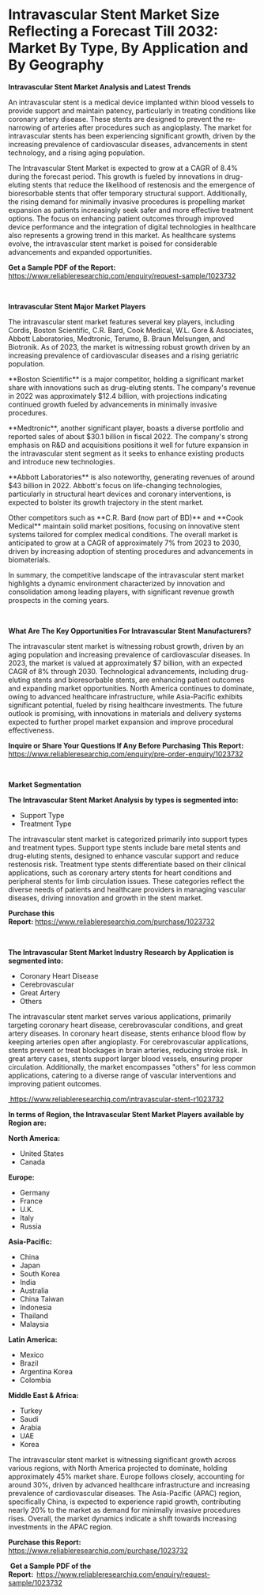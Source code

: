 <p><h1>Intravascular Stent Market Size Reflecting a Forecast Till 2032: Market By Type, By Application and By Geography</h1></p><p><strong>Intravascular Stent Market Analysis and Latest Trends</strong></p>
<p><p>An intravascular stent is a medical device implanted within blood vessels to provide support and maintain patency, particularly in treating conditions like coronary artery disease. These stents are designed to prevent the re-narrowing of arteries after procedures such as angioplasty. The market for intravascular stents has been experiencing significant growth, driven by the increasing prevalence of cardiovascular diseases, advancements in stent technology, and a rising aging population.</p><p>The Intravascular Stent Market is expected to grow at a CAGR of 8.4% during the forecast period. This growth is fueled by innovations in drug-eluting stents that reduce the likelihood of restenosis and the emergence of bioresorbable stents that offer temporary structural support. Additionally, the rising demand for minimally invasive procedures is propelling market expansion as patients increasingly seek safer and more effective treatment options. The focus on enhancing patient outcomes through improved device performance and the integration of digital technologies in healthcare also represents a growing trend in this market. As healthcare systems evolve, the intravascular stent market is poised for considerable advancements and expanded opportunities.</p></p>
<p><strong>Get a Sample PDF of the Report:&nbsp;</strong> <a href="https://www.reliableresearchiq.com/enquiry/request-sample/1023732?utm_campaign=3078&utm_medium=2&utm_source=Github&utm_content=ia&utm_term=16042025&utm_id=intravascular-stent">https://www.reliableresearchiq.com/enquiry/request-sample/1023732</a></p>
<p>&nbsp;</p>
<p><strong>Intravascular Stent Major Market Players</strong></p>
<p><p>The intravascular stent market features several key players, including Cordis, Boston Scientific, C.R. Bard, Cook Medical, W.L. Gore & Associates, Abbott Laboratories, Medtronic, Terumo, B. Braun Melsungen, and Biotronik. As of 2023, the market is witnessing robust growth driven by an increasing prevalence of cardiovascular diseases and a rising geriatric population.</p><p>**Boston Scientific** is a major competitor, holding a significant market share with innovations such as drug-eluting stents. The company's revenue in 2022 was approximately $12.4 billion, with projections indicating continued growth fueled by advancements in minimally invasive procedures.</p><p>**Medtronic**, another significant player, boasts a diverse portfolio and reported sales of about $30.1 billion in fiscal 2022. The company's strong emphasis on R&D and acquisitions positions it well for future expansion in the intravascular stent segment as it seeks to enhance existing products and introduce new technologies.</p><p>**Abbott Laboratories** is also noteworthy, generating revenues of around $43 billion in 2022. Abbott's focus on life-changing technologies, particularly in structural heart devices and coronary interventions, is expected to bolster its growth trajectory in the stent market.</p><p>Other competitors such as **C.R. Bard (now part of BD)** and **Cook Medical** maintain solid market positions, focusing on innovative stent systems tailored for complex medical conditions. The overall market is anticipated to grow at a CAGR of approximately 7% from 2023 to 2030, driven by increasing adoption of stenting procedures and advancements in biomaterials.</p><p>In summary, the competitive landscape of the intravascular stent market highlights a dynamic environment characterized by innovation and consolidation among leading players, with significant revenue growth prospects in the coming years.</p></p>
<p>&nbsp;</p>
<p><strong>What Are The Key Opportunities For Intravascular Stent Manufacturers?</strong></p>
<p><p>The intravascular stent market is witnessing robust growth, driven by an aging population and increasing prevalence of cardiovascular diseases. In 2023, the market is valued at approximately $7 billion, with an expected CAGR of 8% through 2030. Technological advancements, including drug-eluting stents and bioresorbable stents, are enhancing patient outcomes and expanding market opportunities. North America continues to dominate, owing to advanced healthcare infrastructure, while Asia-Pacific exhibits significant potential, fueled by rising healthcare investments. The future outlook is promising, with innovations in materials and delivery systems expected to further propel market expansion and improve procedural effectiveness.</p></p>
<p><strong>Inquire or Share Your Questions If Any Before Purchasing This Report:</strong> <a href="https://www.reliableresearchiq.com/enquiry/pre-order-enquiry/1023732?utm_campaign=3078&utm_medium=2&utm_source=Github&utm_content=ia&utm_term=16042025&utm_id=intravascular-stent">https://www.reliableresearchiq.com/enquiry/pre-order-enquiry/1023732</a></p>
<p>&nbsp;</p>
<p><strong>Market Segmentation</strong></p>
<p><strong>The Intravascular Stent Market Analysis by types is segmented into:</strong></p>
<p><ul><li>Support Type</li><li>Treatment Type</li></ul></p>
<p><p>The intravascular stent market is categorized primarily into support types and treatment types. Support type stents include bare metal stents and drug-eluting stents, designed to enhance vascular support and reduce restenosis risk. Treatment type stents differentiate based on their clinical applications, such as coronary artery stents for heart conditions and peripheral stents for limb circulation issues. These categories reflect the diverse needs of patients and healthcare providers in managing vascular diseases, driving innovation and growth in the stent market.</p></p>
<p><strong>Purchase this Report:&nbsp;</strong><a href="https://www.reliableresearchiq.com/purchase/1023732?utm_campaign=3078&utm_medium=2&utm_source=Github&utm_content=ia&utm_term=16042025&utm_id=intravascular-stent">https://www.reliableresearchiq.com/purchase/1023732</a></p>
<p>&nbsp;</p>
<p><strong>The Intravascular Stent Market Industry Research by Application is segmented into:</strong></p>
<p><ul><li>Coronary Heart Disease</li><li>Cerebrovascular</li><li>Great Artery</li><li>Others</li></ul></p>
<p><p>The intravascular stent market serves various applications, primarily targeting coronary heart disease, cerebrovascular conditions, and great artery diseases. In coronary heart disease, stents enhance blood flow by keeping arteries open after angioplasty. For cerebrovascular applications, stents prevent or treat blockages in brain arteries, reducing stroke risk. In great artery cases, stents support larger blood vessels, ensuring proper circulation. Additionally, the market encompasses "others" for less common applications, catering to a diverse range of vascular interventions and improving patient outcomes.</p></p>
<p><a href="https://www.reliableresearchiq.com/intravascular-stent-r1023732?utm_campaign=3078&utm_medium=2&utm_source=Github&utm_content=ia&utm_term=16042025&utm_id=intravascular-stent">&nbsp;https://www.reliableresearchiq.com/intravascular-stent-r1023732</a></p>
<p><strong>In terms of Region, the Intravascular Stent Market Players available by Region are:</strong></p>
<p>
    <p> <strong> North America: </strong>
        <ul>
            <li>United States</li>
            <li>Canada</li>
        </ul>
        </p> 
    <p> <strong> Europe: </strong>
        <ul>
            <li>Germany</li>
            <li>France</li>
            <li>U.K.</li>
            <li>Italy</li>
            <li>Russia</li>
        </ul>
        </p> 
    <p> <strong> Asia-Pacific: </strong>
        <ul>
            <li>China</li>
            <li>Japan</li>
            <li>South Korea</li>
            <li>India</li>
            <li>Australia</li>
            <li>China Taiwan</li>
            <li>Indonesia</li>
            <li>Thailand</li>
            <li>Malaysia</li>
        </ul>
        </p> 
    <p> <strong> Latin America: </strong>
        <ul>
            <li>Mexico</li>
            <li>Brazil</li>
            <li>Argentina Korea</li>
            <li>Colombia</li>
        </ul>
        </p> 
    <p> <strong> Middle East & Africa: </strong>
        <ul>
            <li>Turkey</li>
            <li>Saudi</li>
            <li>Arabia</li>
            <li>UAE</li>
            <li>Korea</li>
        </ul>
    </p>
    </p>
<p><p>The intravascular stent market is witnessing significant growth across various regions, with North America projected to dominate, holding approximately 45% market share. Europe follows closely, accounting for around 30%, driven by advanced healthcare infrastructure and increasing prevalence of cardiovascular diseases. The Asia-Pacific (APAC) region, specifically China, is expected to experience rapid growth, contributing nearly 20% to the market as demand for minimally invasive procedures rises. Overall, the market dynamics indicate a shift towards increasing investments in the APAC region.</p></p>
<p><strong>Purchase this Report: </strong><a href="https://www.reliableresearchiq.com/purchase/1023732?utm_campaign=3078&utm_medium=2&utm_source=Github&utm_content=ia&utm_term=16042025&utm_id=intravascular-stent">https://www.reliableresearchiq.com/purchase/1023732</a></p>
<p>&nbsp;<strong>Get a Sample PDF of the Report:&nbsp;&nbsp;</strong><a href="https://www.reliableresearchiq.com/enquiry/request-sample/1023732?utm_campaign=3078&utm_medium=2&utm_source=Github&utm_content=ia&utm_term=16042025&utm_id=intravascular-stent">https://www.reliableresearchiq.com/enquiry/request-sample/1023732</a></p>
<p><strong></strong></p>
<p><p></p><p></p><p></p></p>